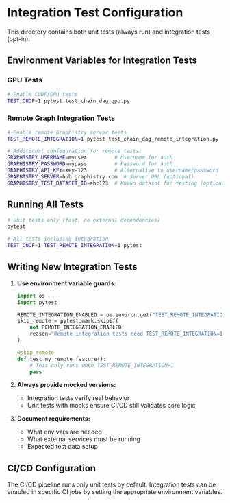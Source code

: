 # Integration Test Configuration

This directory contains both unit tests (always run) and integration tests (opt-in).

## Environment Variables for Integration Tests

### GPU Tests
```bash
# Enable CUDF/GPU tests
TEST_CUDF=1 pytest test_chain_dag_gpu.py
```

### Remote Graph Integration Tests
```bash
# Enable remote Graphistry server tests
TEST_REMOTE_INTEGRATION=1 pytest test_chain_dag_remote_integration.py

# Additional configuration for remote tests:
GRAPHISTRY_USERNAME=myuser         # Username for auth
GRAPHISTRY_PASSWORD=mypass         # Password for auth
GRAPHISTRY_API_KEY=key-123         # Alternative to username/password
GRAPHISTRY_SERVER=hub.graphistry.com  # Server URL (optional)
GRAPHISTRY_TEST_DATASET_ID=abc123  # Known dataset for testing (optional)
```

## Running All Tests

```bash
# Unit tests only (fast, no external dependencies)
pytest

# All tests including integration
TEST_CUDF=1 TEST_REMOTE_INTEGRATION=1 pytest
```

## Writing New Integration Tests

1. **Use environment variable guards:**
   ```python
   import os
   import pytest
   
   REMOTE_INTEGRATION_ENABLED = os.environ.get("TEST_REMOTE_INTEGRATION") == "1"
   skip_remote = pytest.mark.skipif(
       not REMOTE_INTEGRATION_ENABLED,
       reason="Remote integration tests need TEST_REMOTE_INTEGRATION=1"
   )
   
   @skip_remote
   def test_my_remote_feature():
       # This only runs when TEST_REMOTE_INTEGRATION=1
       pass
   ```

2. **Always provide mocked versions:**
   - Integration tests verify real behavior
   - Unit tests with mocks ensure CI/CD still validates core logic
   
3. **Document requirements:**
   - What env vars are needed
   - What external services must be running
   - Expected test data setup

## CI/CD Configuration

The CI/CD pipeline runs only unit tests by default. Integration tests can be enabled
in specific CI jobs by setting the appropriate environment variables.